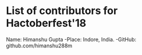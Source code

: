 # List of contributors for Hactoberfest'18
Name: Himanshu Gupta
  -Place: Indore, India.
  -GitHub: github.com/himanshu288m
